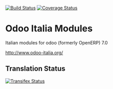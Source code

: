 [![Build Status](https://travis-ci.org/OCA/l10n-italy.svg?branch=7.0)](https://travis-ci.org/OCA/l10n-italy)
[![Coverage Status](https://coveralls.io/repos/OCA/l10n-italy/badge.png?branch=7.0)](https://coveralls.io/r/OCA/l10n-italy?branch=7.0)

Odoo Italia Modules
===================

Italian modules for odoo (formerly OpenERP) 7.0

http://www.odoo-italia.org/

Translation Status
------------------
[![Transifex Status](https://www.transifex.com/projects/p/OCA-l10n-italy-7-0/chart/image_png)](https://www.transifex.com/projects/p/OCA-l10n-italy-7-0)
